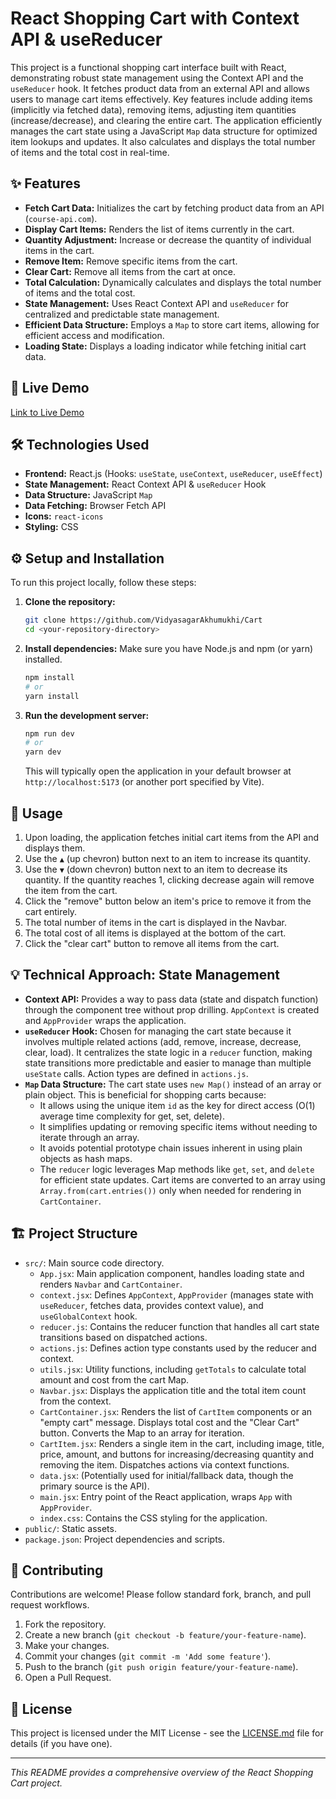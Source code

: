 # React Shopping Cart with Context API & useReducer

This project is a functional shopping cart interface built with React, demonstrating robust state management using the Context API and the `useReducer` hook. It fetches product data from an external API and allows users to manage cart items effectively. Key features include adding items (implicitly via fetched data), removing items, adjusting item quantities (increase/decrease), and clearing the entire cart. The application efficiently manages the cart state using a JavaScript `Map` data structure for optimized item lookups and updates. It also calculates and displays the total number of items and the total cost in real-time.

## ✨ Features

* **Fetch Cart Data:** Initializes the cart by fetching product data from an API (`course-api.com`).
* **Display Cart Items:** Renders the list of items currently in the cart.
* **Quantity Adjustment:** Increase or decrease the quantity of individual items in the cart.
* **Remove Item:** Remove specific items from the cart.
* **Clear Cart:** Remove all items from the cart at once.
* **Total Calculation:** Dynamically calculates and displays the total number of items and the total cost.
* **State Management:** Uses React Context API and `useReducer` for centralized and predictable state management.
* **Efficient Data Structure:** Employs a `Map` to store cart items, allowing for efficient access and modification.
* **Loading State:** Displays a loading indicator while fetching initial cart data.

## 🚀 Live Demo

[Link to Live Demo](https://cartnoto.netlify.app/) 

## 🛠️ Technologies Used

* **Frontend:** React.js (Hooks: `useState`, `useContext`, `useReducer`, `useEffect`)
* **State Management:** React Context API & `useReducer` Hook
* **Data Structure:** JavaScript `Map`
* **Data Fetching:** Browser Fetch API
* **Icons:** `react-icons`
* **Styling:** CSS

## ⚙️ Setup and Installation

To run this project locally, follow these steps:

1.  **Clone the repository:**
    ```bash
    git clone https://github.com/VidyasagarAkhumukhi/Cart
    cd <your-repository-directory>
    ```

2.  **Install dependencies:**
    Make sure you have Node.js and npm (or yarn) installed.
    ```bash
    npm install
    # or
    yarn install
    ```

3.  **Run the development server:**
    ```bash
    npm run dev
    # or
    yarn dev
    ```
    This will typically open the application in your default browser at `http://localhost:5173` (or another port specified by Vite).

## 📖 Usage

1.  Upon loading, the application fetches initial cart items from the API and displays them.
2.  Use the `▲` (up chevron) button next to an item to increase its quantity.
3.  Use the `▼` (down chevron) button next to an item to decrease its quantity. If the quantity reaches 1, clicking decrease again will remove the item from the cart.
4.  Click the "remove" button below an item's price to remove it from the cart entirely.
5.  The total number of items in the cart is displayed in the Navbar.
6.  The total cost of all items is displayed at the bottom of the cart.
7.  Click the "clear cart" button to remove all items from the cart.

## 💡 Technical Approach: State Management

* **Context API:** Provides a way to pass data (state and dispatch function) through the component tree without prop drilling. `AppContext` is created and `AppProvider` wraps the application.
* **`useReducer` Hook:** Chosen for managing the cart state because it involves multiple related actions (add, remove, increase, decrease, clear, load). It centralizes the state logic in a `reducer` function, making state transitions more predictable and easier to manage than multiple `useState` calls. Action types are defined in `actions.js`.
* **`Map` Data Structure:** The cart state uses `new Map()` instead of an array or plain object. This is beneficial for shopping carts because:
    * It allows using the unique item `id` as the key for direct access (O(1) average time complexity for get, set, delete).
    * It simplifies updating or removing specific items without needing to iterate through an array.
    * It avoids potential prototype chain issues inherent in using plain objects as hash maps.
    * The `reducer` logic leverages Map methods like `get`, `set`, and `delete` for efficient state updates. Cart items are converted to an array using `Array.from(cart.entries())` only when needed for rendering in `CartContainer`.

## 🏗️ Project Structure

* `src/`: Main source code directory.
    * `App.jsx`: Main application component, handles loading state and renders `Navbar` and `CartContainer`.
    * `context.jsx`: Defines `AppContext`, `AppProvider` (manages state with `useReducer`, fetches data, provides context value), and `useGlobalContext` hook.
    * `reducer.js`: Contains the reducer function that handles all cart state transitions based on dispatched actions.
    * `actions.js`: Defines action type constants used by the reducer and context.
    * `utils.jsx`: Utility functions, including `getTotals` to calculate total amount and cost from the cart Map.
    * `Navbar.jsx`: Displays the application title and the total item count from the context.
    * `CartContainer.jsx`: Renders the list of `CartItem` components or an "empty cart" message. Displays total cost and the "Clear Cart" button. Converts the Map to an array for iteration.
    * `CartItem.jsx`: Renders a single item in the cart, including image, title, price, amount, and buttons for increasing/decreasing quantity and removing the item. Dispatches actions via context functions.
    * `data.jsx`: (Potentially used for initial/fallback data, though the primary source is the API).
    * `main.jsx`: Entry point of the React application, wraps `App` with `AppProvider`.
    * `index.css`: Contains the CSS styling for the application.
* `public/`: Static assets.
* `package.json`: Project dependencies and scripts.

## 🤝 Contributing

Contributions are welcome! Please follow standard fork, branch, and pull request workflows.

1.  Fork the repository.
2.  Create a new branch (`git checkout -b feature/your-feature-name`).
3.  Make your changes.
4.  Commit your changes (`git commit -m 'Add some feature'`).
5.  Push to the branch (`git push origin feature/your-feature-name`).
6.  Open a Pull Request.

## 📄 License

This project is licensed under the MIT License - see the [LICENSE.md](LICENSE.md) file for details (if you have one).

---

_This README provides a comprehensive overview of the React Shopping Cart project._
